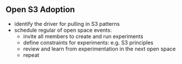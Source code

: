 ## Open S3 Adoption

* identify the driver for pulling in S3 patterns
* schedule regular of open space events:
    * invite all members to create and run experiments
    * define constraints for experiments: e.g. S3 principles
    * review and learn from experimentation in the next open space
    * repeat
